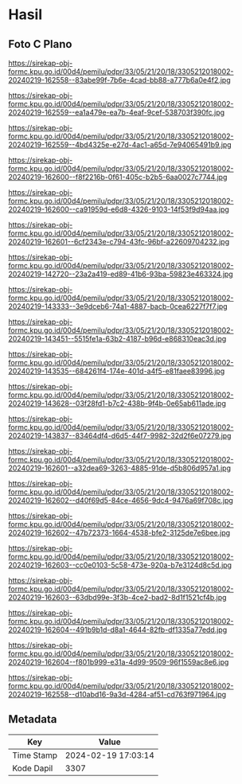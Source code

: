 # Hasil

## Foto C Plano

https://sirekap-obj-formc.kpu.go.id/00d4/pemilu/pdpr/33/05/21/20/18/3305212018002-20240219-162558--83abe99f-7b6e-4cad-bb88-a777b6a0e4f2.jpg

https://sirekap-obj-formc.kpu.go.id/00d4/pemilu/pdpr/33/05/21/20/18/3305212018002-20240219-162559--ea1a479e-ea7b-4eaf-9cef-538703f390fc.jpg

https://sirekap-obj-formc.kpu.go.id/00d4/pemilu/pdpr/33/05/21/20/18/3305212018002-20240219-162559--4bd4325e-e27d-4ac1-a65d-7e94065491b9.jpg

https://sirekap-obj-formc.kpu.go.id/00d4/pemilu/pdpr/33/05/21/20/18/3305212018002-20240219-162600--f8f2216b-0f61-405c-b2b5-6aa0027c7744.jpg

https://sirekap-obj-formc.kpu.go.id/00d4/pemilu/pdpr/33/05/21/20/18/3305212018002-20240219-162600--ca91959d-e6d8-4326-9103-14f53f9d94aa.jpg

https://sirekap-obj-formc.kpu.go.id/00d4/pemilu/pdpr/33/05/21/20/18/3305212018002-20240219-162601--6cf2343e-c794-43fc-96bf-a22609704232.jpg

https://sirekap-obj-formc.kpu.go.id/00d4/pemilu/pdpr/33/05/21/20/18/3305212018002-20240219-142720--23a2a419-ed89-41b6-93ba-59823e463324.jpg

https://sirekap-obj-formc.kpu.go.id/00d4/pemilu/pdpr/33/05/21/20/18/3305212018002-20240219-143333--3e9dceb6-74a1-4887-bacb-0cea6227f7f7.jpg

https://sirekap-obj-formc.kpu.go.id/00d4/pemilu/pdpr/33/05/21/20/18/3305212018002-20240219-143451--5515fe1a-63b2-4187-b96d-e868310eac3d.jpg

https://sirekap-obj-formc.kpu.go.id/00d4/pemilu/pdpr/33/05/21/20/18/3305212018002-20240219-143535--684261f4-174e-401d-a4f5-e81faee83996.jpg

https://sirekap-obj-formc.kpu.go.id/00d4/pemilu/pdpr/33/05/21/20/18/3305212018002-20240219-143628--03f28fd1-b7c2-438b-9f4b-0e65ab611ade.jpg

https://sirekap-obj-formc.kpu.go.id/00d4/pemilu/pdpr/33/05/21/20/18/3305212018002-20240219-143837--83464df4-d6d5-44f7-9982-32d2f6e07279.jpg

https://sirekap-obj-formc.kpu.go.id/00d4/pemilu/pdpr/33/05/21/20/18/3305212018002-20240219-162601--a32dea69-3263-4885-91de-d5b806d957a1.jpg

https://sirekap-obj-formc.kpu.go.id/00d4/pemilu/pdpr/33/05/21/20/18/3305212018002-20240219-162602--d40f69d5-84ce-4656-9dc4-9476a69f708c.jpg

https://sirekap-obj-formc.kpu.go.id/00d4/pemilu/pdpr/33/05/21/20/18/3305212018002-20240219-162602--47b72373-1664-4538-bfe2-3125de7e6bee.jpg

https://sirekap-obj-formc.kpu.go.id/00d4/pemilu/pdpr/33/05/21/20/18/3305212018002-20240219-162603--cc0e0103-5c58-473e-920a-b7e3124d8c5d.jpg

https://sirekap-obj-formc.kpu.go.id/00d4/pemilu/pdpr/33/05/21/20/18/3305212018002-20240219-162603--63dbd99e-3f3b-4ce2-bad2-8d1f1521cf4b.jpg

https://sirekap-obj-formc.kpu.go.id/00d4/pemilu/pdpr/33/05/21/20/18/3305212018002-20240219-162604--491b9b1d-d8a1-4644-82fb-df1335a77edd.jpg

https://sirekap-obj-formc.kpu.go.id/00d4/pemilu/pdpr/33/05/21/20/18/3305212018002-20240219-162604--f801b999-e31a-4d99-9509-96f1559ac8e6.jpg

https://sirekap-obj-formc.kpu.go.id/00d4/pemilu/pdpr/33/05/21/20/18/3305212018002-20240219-162558--d10abd16-9a3d-4284-af51-cd763f971964.jpg


## Metadata

| Key        | Value               |
| ---------- | ------------------- |
| Time Stamp | 2024-02-19 17:03:14 |
| Kode Dapil | 3307                |



